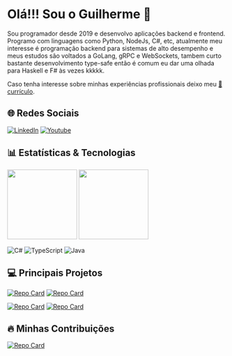 # Olá!!! Sou o Guilherme 👋
Sou programador desde 2019 e desenvolvo aplicações backend e frontend. Programo com linguagens como Python, NodeJs, C#, etc, atualmente meu interesse é programação backend para sistemas de alto desempenho e meus estudos são voltados a GoLang, gRPC e WebSockets, tambem curto bastante desenvolvimento type-safe então é comum eu dar uma olhada para Haskell e F# às vezes kkkkk.

Caso tenha interesse sobre minhas experiências profissionais deixo meu [📝currículo](https://drive.google.com/file/d/1SX9RvwHz60xF6lLFlK9idH475MmjP-4l/view?usp=sharing).

## 🌐 Redes Sociais
[![LinkedIn](https://img.shields.io/badge/LinkedIn-000?style=for-the-badge&logo=linkedin&logoColor=0E76A8)](https://www.linkedin.com/in/guilherme-rocha-24bb24174)
[![Youtube](https://img.shields.io/badge/Youtube-000?style=for-the-badge&logo=youtube&logoColor=C3002F)](https://www.youtube.com/@ByteFlowX/)


## 📊 Estatísticas & Tecnologias
<div>
  <img height="160em" src="https://github-readme-stats.vercel.app/api?username=guiPython&theme=dark&count_private=true"/>
  <img height="160em" src="https://github-readme-stats-git-masterrstaa-rickstaa.vercel.app/api/top-langs/?username=guiPython&theme=dark&hide_progress=true"/>
</div>

![C#](https://img.shields.io/badge/C%23-000?style=for-the-badge&logo=c-sharp&logoColor=823085)
![TypeScript](https://img.shields.io/badge/TypeScript-000?style=for-the-badge&logo=typescript)
![Java](https://img.shields.io/badge/Java-000?style=for-the-badge&logo=java)


## 💻 Principais Projetos
[![Repo Card](https://github-readme-stats.vercel.app/api/pin/?username=guiPython&repo=Hubspot-Integration-Challenge&theme=dark)](https://github.com/guiPython/Hubspot-Integration-Challenge)
[![Repo Card](https://github-readme-stats.vercel.app/api/pin/?username=guiPython&repo=Spy-Haskell&theme=dark)](https://github.com/guiPython/Spy-Haskell)


[![Repo Card](https://github-readme-stats.vercel.app/api/pin/?username=guiPython&repo=Html-Search-Engine&theme=dark)](https://github.com/guiPython/Html-Search-Engine)
[![Repo Card](https://github-readme-stats.vercel.app/api/pin/?username=guiPython&repo=Trie-ALG.EII&theme=dark)](https://github.com/guiPython/Trie-ALG.EII)


## 🔥 Minhas Contribuições
[![Repo Card](https://github-readme-stats.vercel.app/api/pin/?username=UFABC-Next-Realtime-Snapshot&repo=EnrollmentEventTransmitter&theme=dark)](https://github.com/UFABC-Next-Realtime-Snapshot/EnrollmentEventTransmitter)
